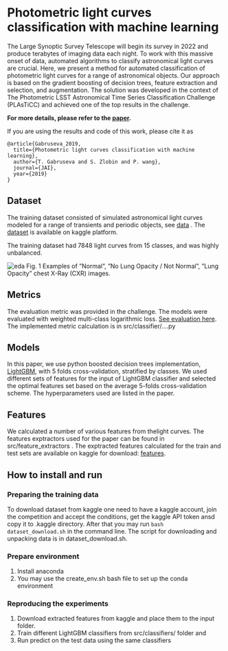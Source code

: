 # Photometric light curves classification with machine learning

The Large Synoptic Survey Telescope will begin its survey in 2022 and produce terabytes of imaging data each night. To work with this massive onset of data, automated algorithms to classify astronomical light curves are crucial. Here, we present a method for automated classification of photometric light curves for a range of astronomical objects. Our approach is based on the gradient boosting of decision trees, feature extraction and selection, and augmentation. The solution was developed in the context of The Photometric LSST Astronomical Time Series Classification Challenge (PLAsTiCC) and achieved one of the top results in the challenge.

__For more details, please refer to the [paper](https://arxiv.org/pdf/1909.05032.pdf).__

If you are using the results and code of this work, please cite it as
```
@article{Gabruseva_2019,
  title={Photometric light curves classification with machine learning},
  author={T. Gabruseva and S. Zlobin and P. wang},
  journal={JAI},
  year={2019}
}
```

## Dataset
The training dataset consisted of simulated astronomical light curves modeled for a
range of transients and periodic objects, see [data]() . The [dataset](https://www.kaggle.com/c/rsna-pneumonia-detection-challenge) is available on kaggle platform.

The training dataset had 7848 light curves from 15 classes, and was highly unbalanced.

![eda](pics/eda.png)
Fig. 1 Examples of ”Normal”, ”No Lung Opacity / Not Normal”, ”Lung Opacity” chest X-Ray (CXR) images.

## Metrics
The evaluation metric was provided in the challenge. The models were evaluated with weighted multi-class logarithmic loss. [See evaluation here](https://www.kaggle.com/c/PLAsTiCC-2018/overview/evaluation). The implemented metric calculation is in src/classifier/....py

## Models
In this paper, we use python boosted decision trees implementation, [LightGBM](12),
with 5 folds cross-validation, stratified by classes.
We used different sets of features for the input of LightGBM classifier and selected the optimal features set based on the average 5-folds cross-validation scheme. The hyperparameters used are listed in the paper.

## Features
We calculated a number of various features from thelight curves. The features exptractors used for the paper can be found in src/feature_extractors . The exptracted features calculated for the train and test sets are available on kaggle for download: [features]().

## How to install and run

### Preparing the training data
To download dataset from kaggle one need to have a kaggle account, join the competition and accept the conditions, get the kaggle API token ansd copy it to .kaggle directory. After that you may run 
`bash dataset_download.sh` in the command line. The script for downloading and unpacking data is in dataset_download.sh.

### Prepare environment 
1. Install anaconda
2. You may use the create_env.sh bash file to set up the conda environment

### Reproducing the experiments 
1. Download extracted features from kaggle and place them to the input folder.
2. Train different LightGBM classifiers from src/classifiers/ folder and 
3. Run predict on the test data using the same classifiers



